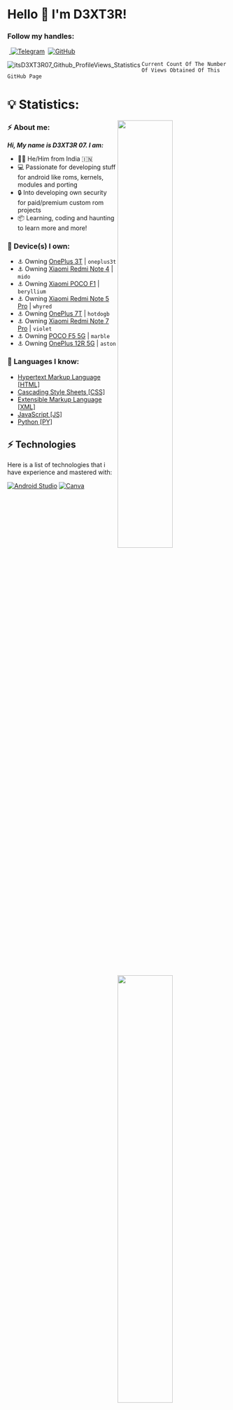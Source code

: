 # Hello 👋 I'm D3XT3R! 

### Follow my handles:
&nbsp;<a href="https://telegram.me/D3XT3R_07"> <img src="https://img.shields.io/badge/Telegram-2CA5E0?style=for-the-badge&logo=telegram&logoColor=white" alt="Telegram"></a>
&nbsp;<a href="https://github.com/itsD3XT3R07"><img src="https://img.shields.io/badge/github-%23121011.svg?style=for-the-badge&logo=github&logoColor=white" alt="GitHub"></a>

<a href="https://github.com/D3XT3R_07">
<img align="left" src="https://komarev.com/ghpvc/?username=itsD3XT3R07&label=Profile%20views&color=F78F57&style=flat" alt="itsD3XT3R07_Github_ProfileViews_Statistics">
</a>

`` Current Count Of The Number Of Views Obtained Of This GitHub Page ``

# 💡 Statistics: 
<a href="https://github.com/D3XT3R_07">
<img align="right" width="50%" src="https://github-readme-stats.vercel.app/api?username=itsD3XT3R07&theme=dark&show_icons=true)">
</a>

<a href="https://github.com/D3XT3R_07">
<img align="right" width="50%" src="https://github-readme-streak-stats.herokuapp.com/?user=itsD3XT3R07&theme=dark">
</a>

### ⚡ About me:
_**Hi, My name is D3XT3R 07. I am:**_
- 👦🏻 He/Him from India 🇮🇳
- 💻 Passionate for developing stuff for android like roms, kernels, modules and porting
- 🔒 Into developing own security for paid/premium custom rom projects
- 📦 Learning, coding and haunting to learn more and more!

### 📱 Device(s) I own:
- ⚓ Owning [OnePlus 3T](https://en.wikipedia.org/wiki/OnePlus_3T) | ``oneplus3t``
- ⚓ Owning [Xiaomi Redmi Note 4](https://en.wikipedia.org/wiki/Redmi_Note_4) | ``mido``
- ⚓ Owning [Xiaomi POCO F1](https://en.wikipedia.org/wiki/Xiaomi_Pocophone_F1) | ``beryllium``
- ⚓ Owning [Xiaomi Redmi Note 5 Pro](https://en.wikipedia.org/wiki/Redmi_Note_5) | ``whyred``
- ⚓ Owning [OnePlus 7T](https://en.wikipedia.org/wiki/OnePlus_7T) | ``hotdogb`` 
- ⚓ Owning [Xiaomi Redmi Note 7 Pro](https://en.wikipedia.org/wiki/Redmi_Note_7) | ``violet``
- ⚓ Owning [POCO F5 5G](https://www.gsmarena.com/xiaomi_poco_f5-12258.php) | ``marble``
- ⚓ Owning [OnePlus 12R 5G](https://www.gsmarena.com/oneplus_12r-12727.php) | ``aston`` 

### 🧠 Languages I know:
- [Hypertext Markup Language [HTML] ](https://en.wikipedia.org/wiki/HTML)
- [Cascading Style Sheets [CSS] ](https://en.wikipedia.org/wiki/CSS)
- [Extensible Markup Language [XML] ](https://en.wikipedia.org/wiki/XML)
- [JavaScript [JS] ](https://en.wikipedia.org/wiki/JavaScript)
- [Python [PY] ](https://en.wikipedia.org/wiki/Python_(programming_language))

## ⚡ Technologies
Here is a list of technologies that i have experience and mastered with:

[![Android Studio](https://img.shields.io/badge/Android%20Studio-3DDC84.svg?style=for-the-badge&logo=android-studio&logoColor=white)](https://developer.android.com/studio)
[![Canva](https://img.shields.io/badge/Canva-%42d1f5.svg?style=for-the-badge&logo=Canva&logoColor=FFFFFF)](https://www.canva.com)
[![Gimp Gnu Image Manipulation Program](https://img.shields.io/badge/Gimp-657D8B?style=for-the-badge&logo=gimp&logoColor=FFFFFF)](https://www.gimp.org)

[![Shell Script](https://img.shields.io/badge/shell_script-%23121011.svg?style=for-the-badge&logo=gnu-bash&logoColor=white)](https://www.shellscript.sh)
[![JavaScript](https://img.shields.io/badge/javascript-%23323330.svg?style=for-the-badge&logo=javascript&logoColor=%23F7DF1E)](https://www.javascript.com)
[![HTML5](https://img.shields.io/badge/html5%20-%23E34F26.svg?style=for-the-badge&logo=html5&logoColor=FFFFFF)](https://en.wikipedia.org/wiki/HTML5)
[![Java](https://img.shields.io/badge/java-%23ED8B00.svg?style=for-the-badge&logo=java&logoColor=white)](https://www.java.com)

[![Android](https://img.shields.io/badge/Android-3DDC84?style=for-the-badge&logo=android&logoColor=white)](https://www.android.com)
[![Windows 10](https://img.shields.io/badge/Windows%2010-%230079d5.svg?style=for-the-badge&logo=Windows%2010&logoColor=white)](https://www.microsoft.com/software-download/windows10)

[![Git](https://img.shields.io/badge/git-%23F05033.svg?style=for-the-badge&logo=git&logoColor=white)](https://git-scm.com)
[![GitHub](https://img.shields.io/badge/github-%23121011.svg?style=for-the-badge&logo=github&logoColor=white)](https://github.com)
[![GitLab](https://img.shields.io/badge/gitlab-%23181717.svg?style=for-the-badge&logo=gitlab&logoColor=white)](https://about.gitlab.com)
[![Powershell](https://img.shields.io/badge/Powershell-2CA5E0?style=for-the-badge&logo=powershell&logoColor=white)](https://en.wikipedia.org/wiki/PowerShell)

[![Google Chrome](https://img.shields.io/badge/Google%20Chrome-4285F4?style=for-the-badge&logo=GoogleChrome&logoColor=white)](www.google.com)
[![Brave](https://img.shields.io/badge/Brave-FB542B?style=for-the-badge&logo=Brave&logoColor=white)](https://brave.com)

[![Telegram](https://img.shields.io/badge/Telegram-2CA5E0?style=for-the-badge&logo=telegram&logoColor=white)](www.telegram.org)
[![Whatsapp](https://img.shields.io/badge/WhatsApp-25D366?style=for-the-badge&logo=whatsapp&logoColor=white)](www.whatsapp.com)
[![Instagram](https://img.shields.io/badge/Instagram-E4405F?style=for-the-badge&logo=instagram&logoColor=white)](www.instagram.com)
[![Discord](https://img.shields.io/badge/Discord-7289DA?style=for-the-badge&logo=discord&logoColor=white)](www.discord.com)
[![Facebook](https://img.shields.io/badge/Facebook-%231877F2.svg?style=for-the-badge&logo=Facebook&logoColor=white)](https://www.facebook.com)

[![Microsoft Excel](https://img.shields.io/badge/Microsoft_Excel-217346?style=for-the-badge&logo=microsoft-excel&logoColor=white)](https://www.microsoft.com/en-in/microsoft-365/excel)
[![Microsoft PowerPoint](https://img.shields.io/badge/Microsoft_PowerPoint-B7472A?style=for-the-badge&logo=microsoft-powerpoint&logoColor=white)](https://www.microsoft.com/en-in/microsoft-365/powerpoint)
[![Microsoft Access](https://img.shields.io/badge/Microsoft_Access-A4373A?style=for-the-badge&logo=microsoft-access&logoColor=white)](https://www.microsoft.com/en-in/microsoft-365/access)
[![Word](https://img.shields.io/badge/Microsoft_Word-2B579A?style=for-the-badge&logo=microsoft-word&logoColor=white)](https://www.microsoft.com/en-in/microsoft-365/word)
